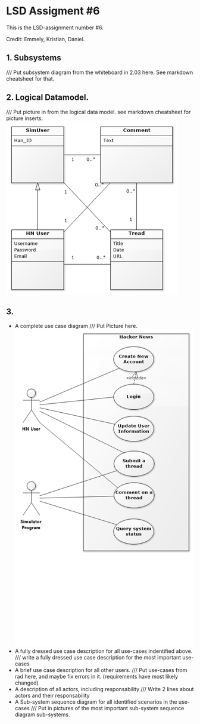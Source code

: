 LSD Assigment #6
===============================
This is the LSD-assignment number #6.

Credit: Emmely, Kristian, Daniel.

## 1. Subsystems
/// Put subsystem diagram from the whiteboard in 2.03 here. See markdown cheatsheet for that.

## 2. Logical Datamodel.
/// Put picture in from the logical data model. see markdown cheatsheet for picture inserts.
![alt text][data]

## 3. 
- A complete use case diagram
/// Put Picture here.
![Use Cse Diagram][usecasediagram]
- A fully dressed use case description for all use-cases indentified above.
/// write a fully dressed use case description for the most important use-cases
- A brief use case description for all other users.
/// Put use-cases from rad here, and maybe fix errors in it. (requirements have most likely changed)
- A description of all actors, including responsability
/// Write 2 lines about actors and their responsability
- A Sub-system sequence diagram for all identified scenarios in the use-cases
/// Put in pictures of the most important sub-system sequence diagram sub-systems.


[data]: https://github.com/DanielHauge/CPHBusiness_Papers/blob/master/images/LogicalDataModel.png
[usecasediagram]: https://github.com/DanielHauge/CPHBusiness_Papers/blob/master/images/usecasediagram.png